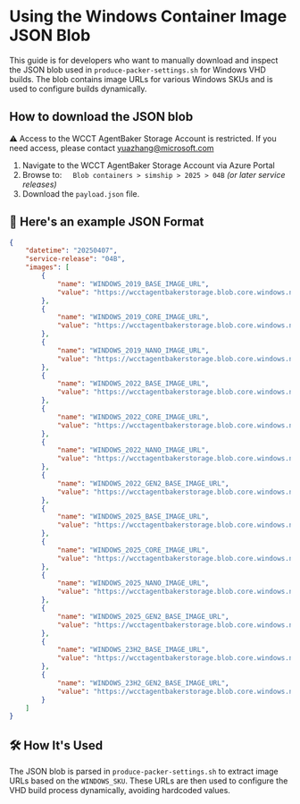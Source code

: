 # Using the Windows Container Image JSON Blob

This guide is for developers who want to manually download and inspect the JSON blob used in `produce-packer-settings.sh` for Windows VHD builds. 
The blob contains image URLs for various Windows SKUs and is used to configure builds dynamically.

## How to download the JSON blob
⚠️ Access to the WCCT AgentBaker Storage Account is restricted. If you need access, please contact [yuazhang@microsoft.com](mailto:yuazhang@microsoft)
1. Navigate to the WCCT AgentBaker Storage Account via Azure Portal
2. Browse to:  
   `Blob containers > simship > 2025 > 04B` *(or later service releases)*  
3. Download the `payload.json` file.

## 📄 Here's an example JSON Format 
```json
{
    "datetime": "20250407",
    "service-release": "04B",
    "images": [
        {
            "name": "WINDOWS_2019_BASE_IMAGE_URL",
            "value": "https://wcctagentbakerstorage.blob.core.windows.net/simship/2025/04B/ws2019/2019-datacenter-core-smalldisk-sim.vhd"
        },
        {
            "name": "WINDOWS_2019_CORE_IMAGE_URL",
            "value": "https://wcctagentbakerstorage.blob.core.windows.net/simship/2025/04B/ws2019/CONTAINERS/servercore.tar"
        },
        {
            "name": "WINDOWS_2019_NANO_IMAGE_URL",
            "value": "https://wcctagentbakerstorage.blob.core.windows.net/simship/2025/04B/ws2019/CONTAINERS/nanoserver.tar"
        },
        {
            "name": "WINDOWS_2022_BASE_IMAGE_URL",
            "value": "https://wcctagentbakerstorage.blob.core.windows.net/simship/2025/04B/ws2022/2022-datacenter-core-smalldisk-sim.vhd"
        },
        {
            "name": "WINDOWS_2022_CORE_IMAGE_URL",
            "value": "https://wcctagentbakerstorage.blob.core.windows.net/simship/2025/04B/ws2022/CONTAINERS/servercore.tar"
        },
        {
            "name": "WINDOWS_2022_NANO_IMAGE_URL",
            "value": "https://wcctagentbakerstorage.blob.core.windows.net/simship/2025/04B/ws2022/CONTAINERS/nanoserver.tar"
        },
        {
            "name": "WINDOWS_2022_GEN2_BASE_IMAGE_URL",
            "value": "https://wcctagentbakerstorage.blob.core.windows.net/simship/2025/04B/ws2022/GEN2/2022-datacenter-core-smalldisk-g2-sim.vhd"
        },
        {
            "name": "WINDOWS_2025_BASE_IMAGE_URL",
            "value": "https://wcctagentbakerstorage.blob.core.windows.net/simship/2025/04B/ws2025/2025-datacenter-core-smalldisk-sim.vhd"
        },
        {
            "name": "WINDOWS_2025_CORE_IMAGE_URL",
            "value": "https://wcctagentbakerstorage.blob.core.windows.net/simship/2025/04B/ws2025/CONTAINERS/servercore.tar"
        },
        {
            "name": "WINDOWS_2025_NANO_IMAGE_URL",
            "value": "https://wcctagentbakerstorage.blob.core.windows.net/simship/2025/04B/ws2025/CONTAINERS/nanoserver.tar"
        },
        {
            "name": "WINDOWS_2025_GEN2_BASE_IMAGE_URL",
            "value": "https://wcctagentbakerstorage.blob.core.windows.net/simship/2025/04B/ws2025/GEN2/2025-datacenter-core-smalldisk-g2-sim.vhd"
        },
        {
            "name": "WINDOWS_23H2_BASE_IMAGE_URL",
            "value": "https://wcctagentbakerstorage.blob.core.windows.net/simship/2025/04B/ws23H2/23h2-datacenter-core-sim.vhd"
        },
        {
            "name": "WINDOWS_23H2_GEN2_BASE_IMAGE_URL",
            "value": "https://wcctagentbakerstorage.blob.core.windows.net/simship/2025/04B/ws23H2/GEN2/23h2-datacenter-core-g2-sim.vhd"
        }
    ]
}
```

## 🛠️ How It's Used
The JSON blob is parsed in `produce-packer-settings.sh` to extract image URLs based on the `WINDOWS_SKU`. These URLs are then used to configure the VHD build process dynamically, avoiding hardcoded values.
